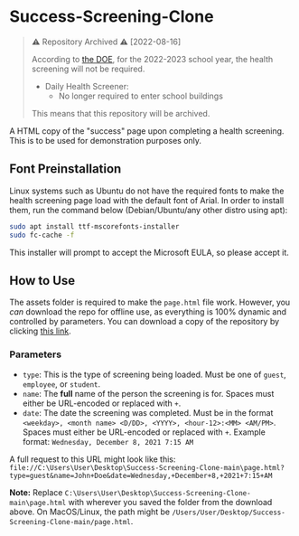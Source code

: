 # Success-Screening-Clone

> ⚠️ Repository Archived ⚠️ [2022-08-16]
>
> According to [the DOE](https://www.schools.nyc.gov/school-life/health-and-wellness/covid-information/health-and-safety-in-our-schools#jump-to-heading-0), for the 2022-2023 school year, the health screening will not be required.
> * Daily Health Screener:
>   * No longer required to enter school buildings 
>
> This means that this repository will be archived.

A HTML copy of the "success" page upon completing a health screening. This is to be used for demonstration purposes
only.

## Font Preinstallation

Linux systems such as Ubuntu do not have the required fonts to make the health screening page load with the default font of
Arial. In order to install them, run the command below (Debian/Ubuntu/any other distro using apt):

```bash
sudo apt install ttf-mscorefonts-installer
sudo fc-cache -f
```

This installer will prompt to accept the Microsoft EULA, so please accept it.

## How to Use

The assets folder is required to make the `page.html` file work. However, you _can_ download the repo for offline use, as
everything is 100% dynamic and controlled by parameters. You can download a copy of the repository by
clicking [this link](https://github.com/HealthScreening/Success-Screening-Clone/archive/refs/heads/main.zip).

### Parameters

* `type`: This is the type of screening being loaded. Must be one of `guest`, `employee`, or `student`.
* `name`: The **full** name of the person the screening is for. Spaces must either be URL-encoded or replaced with `+`.
* `date`: The date the screening was completed. Must be in the
  format `<weekday>, <month name> <D/DD>, <YYYY>, <hour-12>:<MM> <AM/PM>`. Spaces must either be URL-encoded or replaced
  with `+`. Example format: `Wednesday, December 8, 2021 7:15 AM`

A full request to this URL might look like this:
`file://C:\Users\User\Desktop\Success-Screening-Clone-main\page.html?type=guest&name=John+Doe&date=Wednesday,+December+8,+2021+7:15+AM`

**Note:** Replace `C:\Users\User\Desktop\Success-Screening-Clone-main\page.html` with wherever you saved the folder from
the download above. On MacOS/Linux, the path might be `/Users/User/Desktop/Success-Screening-Clone-main/page.html`.
